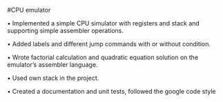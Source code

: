 #CPU emulator

• Implemented a simple CPU simulator with registers and stack and supporting
simple assembler operations.

• Added labels and different jump commands with or without condition.

• Wrote factorial calculation and quadratic equation solution on the emulator’s assembler language.

• Used own stack in the project.

• Created a documentation and unit tests, followed the google code style
